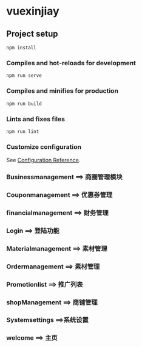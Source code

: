 # vuexinjiay

## Project setup

```
npm install
```

### Compiles and hot-reloads for development

```
npm run serve
```

### Compiles and minifies for production

```
npm run build
```

### Lints and fixes files

```
npm run lint
```

### Customize configuration

See [Configuration Reference](https://cli.vuejs.org/config/).

### Businessmanagement ==> 商圈管理模块

### Couponmanagement ==> 优惠券管理

### financialmanagement ==> 财务管理

### Login ==> 登陆功能

### Materialmanagement ==> 素材管理

### Ordermanagement ==> 素材管理

### Promotionlist ==> 推广列表

### shopManagement ==> 商铺管理

### Systemsettings ==>系统设置

### welcome ==> 主页
